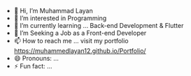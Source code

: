- 👋 Hi, I’m Muhammad Layan
- 👀 I’m interested in Programming
- 🌱 I’m currently learning ... Back-end Development & Flutter
- 💞️ I’m Seeking a Job as a Front-end Developer
- 📫 How to reach me ... visit my portfolio  https://muhammedlayan12.github.io/Portfolio/
- 😄 Pronouns: ...
- ⚡ Fun fact: ...

<!---
muhammedlayan12/muhammedlayan12 is a ✨ special ✨ repository because its `README.md` (this file) appears on your GitHub profile.
You can click the Preview link to take a look at your changes.
--->
